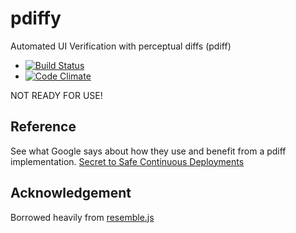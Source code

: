 pdiffy
======

Automated UI Verification with perceptual diffs (pdiff)
  - [![Build Status](https://travis-ci.org/kennychua/pdiffy.png?branch=master)](https://travis-ci.org/kennychua/pdiffy)
  - [![Code Climate](https://codeclimate.com/github/kennychua/pdiffy.png)](https://codeclimate.com/github/kennychua/pdiffy)

NOT READY FOR USE!

Reference
---------
See what Google says about how they use and benefit from a pdiff implementation. [Secret to Safe Continuous Deployments](http://www.youtube.com/watch?v=UMnZiTL0tUc)

Acknowledgement
----------------
Borrowed heavily from [resemble.js](http://huddle.github.io/Resemble.js/)

